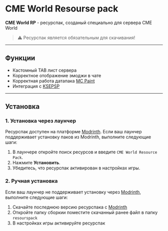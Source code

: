 # CME World Resourse pack

**CME World RP** - ресурспак, созданый специально для сервера CME World

> ⚠️ Ресурспак является обязательным для скачивания!

---

## Функции
- Кастомный TAB лист сервера
- Корректное отображение эмоджи в чате
- Корректная работа датапака [MC Paint](/Wiki/MC-Paint/)
- Интеграция с [KSEPSP](https://definitelyawhale.github.io/ksepsp_website/)

---

## Установка

### 1. Установка через лаунчер
Ресурспак доступен на платформе [Modrinth](https://modrinth.com/resourcepack/cme-world-rp). Если ваш лаунчер поддерживает установку паков из Modrinth, выполните следующие шаги:

1. В лаунчере откройте поиск ресурсов и введите `CME World Resource Pack`.
2. Нажмите **Установить**.
3. Убедитесь, что ресурспак активирован в настройках игры.

### 2. Ручная установка
Если ваш лаунчер не поддерживает установку через [Modrinth](https://modrinth.com), выполните следующие шаги:

1. Скачайте последнюю версию ресурспака с [Modrinth](https://modrinth.com/resourcepack/cme-world-rp)
2. Откройте папку сборкии поместите скачанный ранее файл в папку `resourspack`
3. В настройках игры активируйте ресурспак


